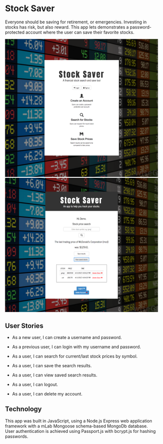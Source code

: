 # Stock Saver

Everyone should be saving for retirement, or emergencies. Investing in stocks has risk, but also reward. This app lets demonstrates a password-protected account where the user can save their favorite stocks.

![Home Page](/Stock-Saver-Homepage.png)
![Main Page](/Stock-Saver-Main.png)

## User Stories

* As a new user, I can create a username and password.

* As a previous user, I can login with my username and password.

* As a user, I can search for current/last stock prices by symbol.

* As a user, I can save the search results.

* As a user, I can view saved search results.

* As a user, I can logout.

* As a user, I can delete my account.

## Technology

This app was built in JavaScript, using a Node.js Express web application framework with a mLab Mongoose schema-based MongoDb database. User authentication is achieved using Passport.js with bcrypt.js for hashing passwords.
